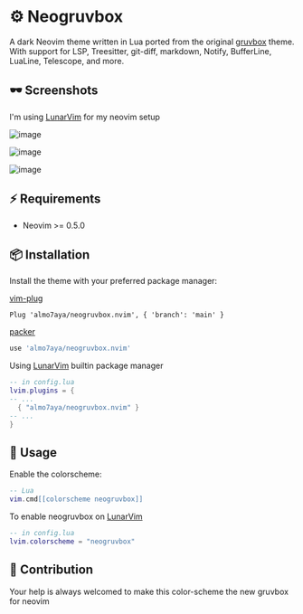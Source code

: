 # ⚙️  Neogruvbox

A dark Neovim theme written in Lua ported from the original [gruvbox](https://github.com/morhetz/gruvbox) theme. With support for LSP, Treesitter, git-diff, markdown, Notify, BufferLine, LuaLine, Telescope, and more.

## 🕶 Screenshots

I'm using [LunarVim](https://github.com/LunarVim/LunarVim) for my neovim setup

![image](https://user-images.githubusercontent.com/17254073/189288991-933da896-1fce-47a5-8815-55b0dabfaa1f.png)

![image](https://user-images.githubusercontent.com/17254073/189507924-6a809da6-cea1-475c-8706-647fd6923c9d.png)

![image](https://user-images.githubusercontent.com/17254073/189507923-7fcb868e-94cb-413d-9525-73769c720988.png)


## ⚡️ Requirements

- Neovim >= 0.5.0

## 📦 Installation

Install the theme with your preferred package manager:

[vim-plug](https://github.com/junegunn/vim-plug)

```vim
Plug 'almo7aya/neogruvbox.nvim', { 'branch': 'main' }
```

[packer](https://github.com/wbthomason/packer.nvim)

```lua
use 'almo7aya/neogruvbox.nvim'
```
Using [LunarVim](https://github.com/LunarVim/LunarVim) builtin package manager

```lua
-- in config.lua
lvim.plugins = {
-- ...
  { "almo7aya/neogruvbox.nvim" }
-- ...
}
```

## 🚀 Usage

Enable the colorscheme:

```lua
-- Lua
vim.cmd[[colorscheme neogruvbox]]
```

To enable neogruvbox on [LunarVim](https://github.com/LunarVim/LunarVim) 

```lua
-- in config.lua
lvim.colorscheme = "neogruvbox"
```

## 💖 Contribution

Your help is always welcomed to make this color-scheme the new gruvbox for neovim

